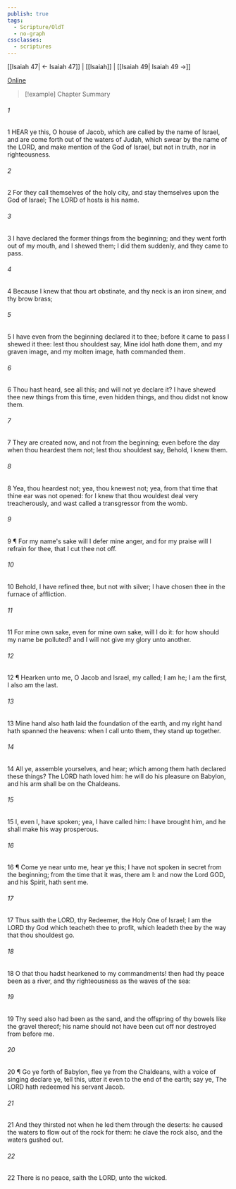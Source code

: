```yaml
---
publish: true
tags:
  - Scripture/OldT
  - no-graph
cssclasses:
  - scriptures
---
```

[[Isaiah 47| ← Isaiah 47]] | [[Isaiah]] | [[Isaiah 49| Isaiah 49 →]]

[Online](https://churchofjesuschrist.org/study/scriptures/ot/isa/48?lang=eng)

>[!example] Chapter Summary
>
###### 1
1 HEAR ye this, O house of Jacob, which are called by the name of Israel, and are come forth out of the waters of Judah, which swear by the name of the LORD, and make mention of the God of Israel, but not in truth, nor in righteousness.
###### 2
2 For they call themselves of the holy city, and stay themselves upon the God of Israel; The LORD of hosts is his name.
###### 3
3 I have declared the former things from the beginning; and they went forth out of my mouth, and I shewed them; I did them suddenly, and they came to pass.
###### 4
4 Because I knew that thou art obstinate, and thy neck is an iron sinew, and thy brow brass;
###### 5
5 I have even from the beginning declared it to thee; before it came to pass I shewed it thee: lest thou shouldest say, Mine idol hath done them, and my graven image, and my molten image, hath commanded them.
###### 6
6 Thou hast heard, see all this; and will not ye declare it?  I have shewed thee new things from this time, even hidden things, and thou didst not know them.
###### 7
7 They are created now, and not from the beginning; even before the day when thou heardest them not; lest thou shouldest say, Behold, I knew them.
###### 8
8 Yea, thou heardest not; yea, thou knewest not; yea, from that time that thine ear was not opened: for I knew that thou wouldest deal very treacherously, and wast called a transgressor from the womb.
###### 9
9 ¶ For my name's sake will I defer mine anger, and for my praise will I refrain for thee, that I cut thee not off.
###### 10
10 Behold, I have refined thee, but not with silver; I have chosen thee in the furnace of affliction.
###### 11
11 For mine own sake, even for mine own sake, will I do it: for how should my name be polluted?  and I will not give my glory unto another.
###### 12
12 ¶ Hearken unto me, O Jacob and Israel, my called; I am he; I am the first, I also am the last.
###### 13
13 Mine hand also hath laid the foundation of the earth, and my right hand hath spanned the heavens: when I call unto them, they stand up together.
###### 14
14 All ye, assemble yourselves, and hear; which among them hath declared these things?  The LORD hath loved him: he will do his pleasure on Babylon, and his arm shall be on the Chaldeans.
###### 15
15 I, even I, have spoken; yea, I have called him: I have brought him, and he shall make his way prosperous.
###### 16
16 ¶ Come ye near unto me, hear ye this; I have not spoken in secret from the beginning; from the time that it was, there am I: and now the Lord GOD, and his Spirit, hath sent me.
###### 17
17 Thus saith the LORD, thy Redeemer, the Holy One of Israel; I am the LORD thy God which teacheth thee to profit, which leadeth thee by the way that thou shouldest go.
###### 18
18 O that thou hadst hearkened to my commandments!  then had thy peace been as a river, and thy righteousness as the waves of the sea:
###### 19
19 Thy seed also had been as the sand, and the offspring of thy bowels like the gravel thereof; his name should not have been cut off nor destroyed from before me.
###### 20
20 ¶ Go ye forth of Babylon, flee ye from the Chaldeans, with a voice of singing declare ye, tell this, utter it even to the end of the earth; say ye, The LORD hath redeemed his servant Jacob.
###### 21
21 And they thirsted not when he led them through the deserts: he caused the waters to flow out of the rock for them: he clave the rock also, and the waters gushed out.
###### 22
22 There is no peace, saith the LORD, unto the wicked.



